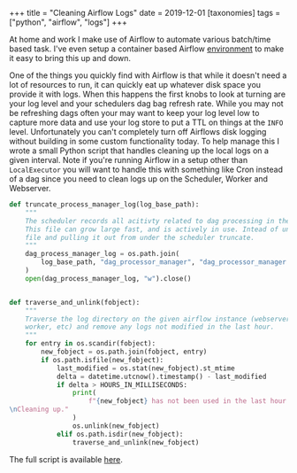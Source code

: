 +++
title = "Cleaning Airflow Logs"
date = 2019-12-01
[taxonomies]
tags = ["python", "airflow", "logs"]
+++

At home and work I make use of Airflow to automate various batch/time based
task. I've even setup a container based Airflow
[environment](https://github.com/n0mn0m/airflow-docker) to make it easy to
bring this up and down.

One of the things you quickly find with Airflow is that while it doesn't need
a lot of  resources to run, it can quickly eat up whatever disk space you
provide it with logs. When this happens the first knobs to look at turning are
your log level and your schedulers dag bag refresh rate. While you may not be
refreshing dags often your may want to keep your log level low to capture more
data and use your log store to put a TTL on things at the `INFO` level.
Unfortunately you can't completely turn off Airflows disk logging without
building in some custom functionality today. To help manage this I wrote a
small Python script that handles cleaning up the local logs on a given interval.
Note if you're running Airflow in a setup other than `LocalExecutor` you will
want to handle this with something like Cron instead of a dag since you need
to clean logs up on the Scheduler, Worker and Webserver.

```python
def truncate_process_manager_log(log_base_path):
    """
    The scheduler records all acitivty related to dag processing in the same file.
    This file can grow large fast, and is actively in use. Intead of unlinking the
    file and pulling it out from under the scheduler truncate.
    """
    dag_process_manager_log = os.path.join(
        log_base_path, "dag_processor_manager", "dag_processor_manager.log"
    )
    open(dag_process_manager_log, "w").close()


def traverse_and_unlink(fobject):
    """
    Traverse the log directory on the given airflow instance (webserver, scheduler,
    worker, etc) and remove any logs not modified in the last hour.
    """
    for entry in os.scandir(fobject):
        new_fobject = os.path.join(fobject, entry)
        if os.path.isfile(new_fobject):
            last_modified = os.stat(new_fobject).st_mtime
            delta = datetime.utcnow().timestamp() - last_modified
            if delta > HOURS_IN_MILLISECONDS:
                print(
                    f"{new_fobject} has not been used in the last hour. \
\nCleaning up."
                )
                os.unlink(new_fobject)
            elif os.path.isdir(new_fobject):
                traverse_and_unlink(new_fobject)
```

The full script is available [here](https://github.com/n0mn0m/snippets/tree/main/airflow-log-cleanup.py).
